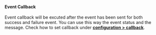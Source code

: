 #### Event Callback

Event callback will be excuted after the event has been sent for both success and failure event. You can use this way the event status and the message. Check how to set callback under **[configuration > callback](./#configuration)**.
